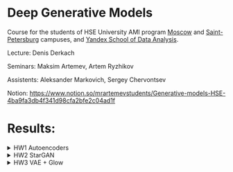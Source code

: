 # Deep Generative Models

Course for the students of HSE University AMI program [Moscow](https://www.hse.ru/en/ba/ami/) and [Saint-Petersburg](https://spb.hse.ru/en/ba/appmath/) campuses, and [Yandex School of Data Analysis](https://yandexdataschool.com/). 

Lecture: Denis Derkach

Seminars: Maksim Artemev, Artem Ryzhikov

Assistents: Aleksander Markovich, Sergey Chervontsev

Notion: https://www.notion.so/mrartemevstudents/Generative-models-HSE-4ba9fa3db4f341d98cfa2bfe2c04ad1f

# Results:

<details>
  <summary> HW1 Autoencoders </summary>
  
  ## Report (in Russian)
  [CLick here](https://wandb.ai/arinaruck/gen%20models%20hw1/reports/-1-AE--Vmlldzo0OTA1OTU)
  ## Results:
  Omniglot reconstruction
  
  ![image](https://user-images.githubusercontent.com/22507422/116169116-a84d0c80-a70c-11eb-9ba5-d6502b66fe9f.png)

</details>

<details>
  <summary> HW2 StarGAN</summary>
  
  ## Report(in Russian):
  [CLick here](https://wandb.ai/arinaruck/gen%20models%20hw2/reports/-2--Vmlldzo1MjIxOTU)
  ## Results:
  Data example:
  
  ![image](https://user-images.githubusercontent.com/22507422/116218664-6c896580-a753-11eb-8a7e-5420e066f6b3.png)

  
  CelebA feature translation
  
  ![image](https://user-images.githubusercontent.com/22507422/116169304-1a255600-a70d-11eb-8182-a3079014c1a7.png)

</details>

<details>
  <summary> HW3 VAE + Glow </summary>
  
  ## Report (in Russian)
  [CLick here](https://wandb.ai/arinaruck/gen%20models%20hw3/reports/HW3--Vmlldzo1NDYzNDQ)
  ## Results:
  Data example:
  
 ![image](https://user-images.githubusercontent.com/22507422/116219165-fb967d80-a753-11eb-9983-726ca696867a.png)

  VAE Generation
  ![image](https://user-images.githubusercontent.com/22507422/116169679-eeef3680-a70d-11eb-8819-57820207d793.png)
  Glow:
  ![image](https://user-images.githubusercontent.com/22507422/116169635-d848df80-a70d-11eb-987c-045b63decbc3.png)

</details>
